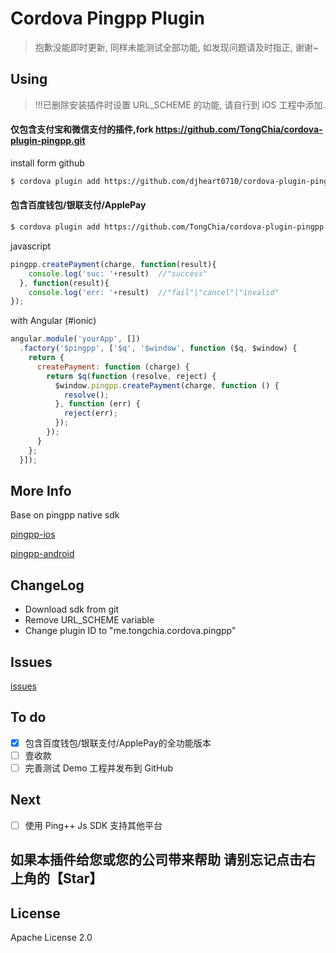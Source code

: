 # Cordova Pingpp Plugin

>抱歉没能即时更新, 同样未能测试全部功能, 如发现问题请及时指正, 谢谢~

## Using

>!!!已删除安装插件时设置 URL_SCHEME 的功能, 请自行到 iOS 工程中添加.

#### 仅包含支付宝和微信支付的插件,fork https://github.com/TongChia/cordova-plugin-pingpp.git

install form github

```sh
$ cordova plugin add https://github.com/djheart0710/cordova-plugin-pingpp
```

#### 包含百度钱包/银联支付/ApplePay

```sh
$ cordova plugin add https://github.com/TongChia/cordova-plugin-pingpp.git#all
```

javascript

```js
pingpp.createPayment(charge, function(result){
    console.log('suc: '+result)  //"success"
  }, function(result){
    console.log('err: '+result)  //"fail"|"cancel"|"invalid"
});
```

with Angular (#ionic)

```js
angular.module('yourApp', [])
  .factory('$pingpp', ['$q', '$window', function ($q, $window) {
    return {
      createPayment: function (charge) {
        return $q(function (resolve, reject) {
          $window.pingpp.createPayment(charge, function () {
            resolve();
          }, function (err) {
            reject(err);
          });
        });
      }
    };
  }]);
```

## More Info

Base on pingpp native sdk

[pingpp-ios](https://github.com/PingPlusPlus/pingpp-ios)

[pingpp-android](https://github.com/PingPlusPlus/pingpp-android)

## ChangeLog
- Download sdk from git
- Remove URL_SCHEME variable
- Change plugin ID to "me.tongchia.cordova.pingpp"

## Issues
[issues](https://github.com/TongChia/cordova-plugin-pingpp/issues)

## To do
- [x] 包含百度钱包/银联支付/ApplePay的全功能版本
- [ ] 壹收款
- [ ] 完善测试 Demo 工程并发布到 GitHub

## Next
- [ ] 使用 Ping++ Js SDK 支持其他平台

## 如果本插件给您或您的公司带来帮助 请别忘记点击右上角的【Star】

## License

Apache License 2.0
